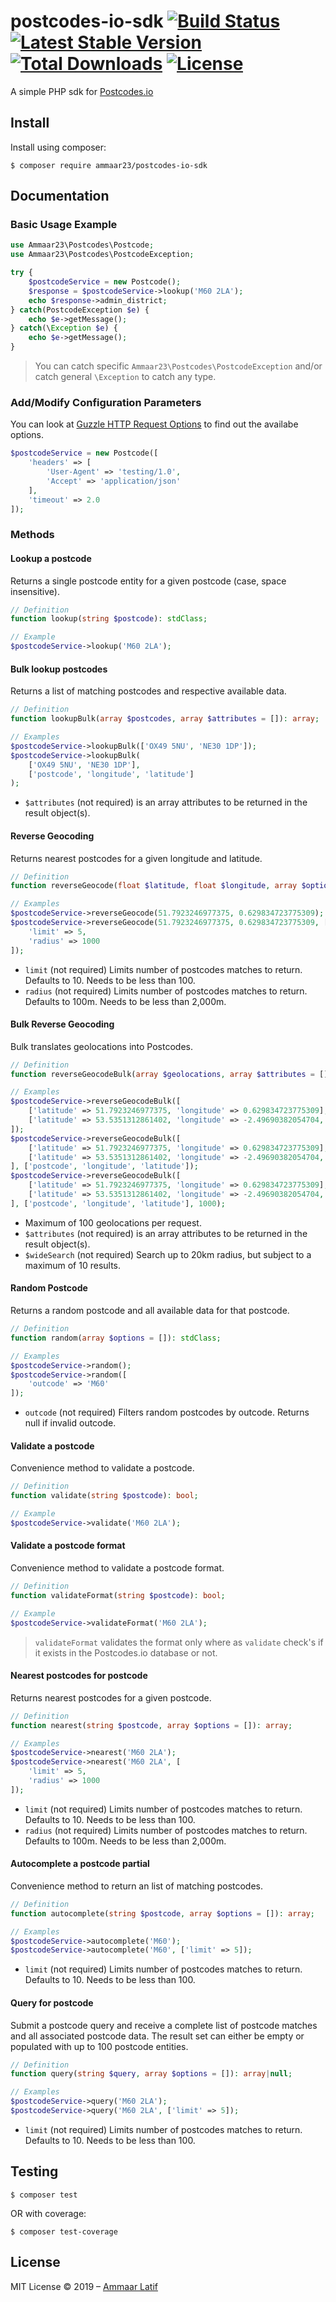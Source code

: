 # postcodes-io-sdk [![Build Status](https://travis-ci.org/ammaar23/postcodes-io-sdk.svg?branch=master)](https://travis-ci.org/ammaar23/postcodes-io-sdk) [![Latest Stable Version](https://poser.pugx.org/ammaar23/postcodes-io-sdk/v/stable.svg)](https://packagist.org/packages/ammaar23/postcodes-io-sdk) [![Total Downloads](https://poser.pugx.org/ammaar23/postcodes-io-sdk/downloads.svg)](https://packagist.org/packages/ammaar23/postcodes-io-sdk) [![License](https://poser.pugx.org/ammaar23/postcodes-io-sdk/license.svg)](https://packagist.org/packages/ammaar23/postcodes-io-sdk)
A simple PHP sdk for [Postcodes.io](https://postcodes.io)

## Install

Install using composer:

```shell
$ composer require ammaar23/postcodes-io-sdk
```

## Documentation

### Basic Usage Example

```php
use Ammaar23\Postcodes\Postcode;
use Ammaar23\Postcodes\PostcodeException;

try {
    $postcodeService = new Postcode();
    $response = $postcodeService->lookup('M60 2LA');
    echo $response->admin_district;
} catch(PostcodeException $e) {
    echo $e->getMessage();
} catch(\Exception $e) {
    echo $e->getMessage();
}
```

> You can catch specific `Ammaar23\Postcodes\PostcodeException` and/or catch general `\Exception` to catch any type.

### Add/Modify Configuration Parameters

You can look at [Guzzle HTTP Request Options](http://docs.guzzlephp.org/en/stable/request-options.html) to find out the availabe options.

```php
$postcodeService = new Postcode([
    'headers' => [
        'User-Agent' => 'testing/1.0',
        'Accept' => 'application/json'
    ],
    'timeout' => 2.0
]);
```

### Methods

#### Lookup a postcode

Returns a single postcode entity for a given postcode (case, space insensitive).

```php
// Definition
function lookup(string $postcode): stdClass;

// Example
$postcodeService->lookup('M60 2LA');
```

#### Bulk lookup postcodes

Returns a list of matching postcodes and respective available data.

```php
// Definition
function lookupBulk(array $postcodes, array $attributes = []): array;

// Examples
$postcodeService->lookupBulk(['OX49 5NU', 'NE30 1DP']);
$postcodeService->lookupBulk(
    ['OX49 5NU', 'NE30 1DP'],
    ['postcode', 'longitude', 'latitude']
);
```

* `$attributes` (not required) is an array attributes to be returned in the result object(s).  

#### Reverse Geocoding

Returns nearest postcodes for a given longitude and latitude.

```php
// Definition
function reverseGeocode(float $latitude, float $longitude, array $options = []): array;

// Examples
$postcodeService->reverseGeocode(51.7923246977375, 0.629834723775309);
$postcodeService->reverseGeocode(51.7923246977375, 0.629834723775309, [
    'limit' => 5,
    'radius' => 1000
]);
```

* `limit` (not required) Limits number of postcodes matches to return. Defaults to 10. Needs to be less than 100.  
* `radius` (not required) Limits number of postcodes matches to return. Defaults to 100m. Needs to be less than 2,000m.  

#### Bulk Reverse Geocoding

Bulk translates geolocations into Postcodes.

```php
// Definition
function reverseGeocodeBulk(array $geolocations, array $attributes = [], int $wideSearch = null): array;

// Examples
$postcodeService->reverseGeocodeBulk([
    ['latitude' => 51.7923246977375, 'longitude' => 0.629834723775309],
    ['latitude' => 53.5351312861402, 'longitude' => -2.49690382054704, 'radius' => 1000, 'limit' => 5]
]);
$postcodeService->reverseGeocodeBulk([
    ['latitude' => 51.7923246977375, 'longitude' => 0.629834723775309],
    ['latitude' => 53.5351312861402, 'longitude' => -2.49690382054704, 'radius' => 1000, 'limit' => 5]
], ['postcode', 'longitude', 'latitude']);
$postcodeService->reverseGeocodeBulk([
    ['latitude' => 51.7923246977375, 'longitude' => 0.629834723775309],
    ['latitude' => 53.5351312861402, 'longitude' => -2.49690382054704, 'radius' => 1000, 'limit' => 5]
], ['postcode', 'longitude', 'latitude'], 1000);
```

* Maximum of 100 geolocations per request.  
* `$attributes` (not required) is an array attributes to be returned in the result object(s).  
* `$wideSearch` (not required) Search up to 20km radius, but subject to a maximum of 10 results.  

#### Random Postcode

Returns a random postcode and all available data for that postcode.

```php
// Definition
function random(array $options = []): stdClass;

// Examples
$postcodeService->random();
$postcodeService->random([
    'outcode' => 'M60'
]);
```

* `outcode` (not required) Filters random postcodes by outcode. Returns null if invalid outcode.  

#### Validate a postcode

Convenience method to validate a postcode.

```php
// Definition
function validate(string $postcode): bool;

// Example
$postcodeService->validate('M60 2LA');
```

#### Validate a postcode format

Convenience method to validate a postcode format.

```php
// Definition
function validateFormat(string $postcode): bool;

// Example
$postcodeService->validateFormat('M60 2LA');
```

> `validateFormat` validates the format only where as `validate` check's if it exists in the Postcodes.io database or not.

#### Nearest postcodes for postcode

Returns nearest postcodes for a given postcode.

```php
// Definition
function nearest(string $postcode, array $options = []): array;

// Examples
$postcodeService->nearest('M60 2LA');
$postcodeService->nearest('M60 2LA', [
    'limit' => 5,
    'radius' => 1000
]);
```

* `limit` (not required) Limits number of postcodes matches to return. Defaults to 10. Needs to be less than 100.  
* `radius` (not required) Limits number of postcodes matches to return. Defaults to 100m. Needs to be less than 2,000m.  

#### Autocomplete a postcode partial

Convenience method to return an list of matching postcodes.

```php
// Definition
function autocomplete(string $postcode, array $options = []): array;

// Examples
$postcodeService->autocomplete('M60');
$postcodeService->autocomplete('M60', ['limit' => 5]);
```

* `limit` (not required) Limits number of postcodes matches to return. Defaults to 10. Needs to be less than 100.  

#### Query for postcode

Submit a postcode query and receive a complete list of postcode matches and all associated postcode data. The result set can either be empty or populated with up to 100 postcode entities.

```php
// Definition
function query(string $query, array $options = []): array|null;

// Examples
$postcodeService->query('M60 2LA');
$postcodeService->query('M60 2LA', ['limit' => 5]);
```

* `limit` (not required) Limits number of postcodes matches to return. Defaults to 10. Needs to be less than 100.  

## Testing

```shell
$ composer test
```

OR with coverage:

```shell
$ composer test-coverage
```

## License
MIT License
&copy; 2019 &ndash; [Ammaar Latif](https://twitter.com/ammaar23)
